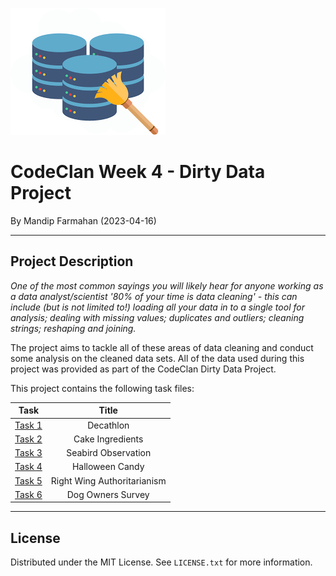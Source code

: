 ![](images/data_cleaning.png)

# **CodeClan Week 4 - Dirty Data Project**

By Mandip Farmahan (2023-04-16)

------------------------------------------------------------------------

## Project Description

*One of the most common sayings you will likely hear for anyone working
as a data analyst/scientist '80% of your time is data cleaning' - this
can include (but is not limited to!) loading all your data in to a
single tool for analysis; dealing with missing values; duplicates and
outliers; cleaning strings; reshaping and joining.*

The project aims to tackle all of these areas of data cleaning and
conduct some analysis on the cleaned data sets. All of the data used
during this project was provided as part of the CodeClan Dirty Data
Project.

This project contains the following task files:

|           Task            |            Title            |
|:-------------------------:|:---------------------------:|
| [Task 1](task1/README.md) |          Decathlon          |
| [Task 2](task2/README.md) |      Cake Ingredients       |
| [Task 3](task3/README.md) |     Seabird Observation     |
| [Task 4](task4/README.md) |       Halloween Candy       |
| [Task 5](task5/README.md) | Right Wing Authoritarianism |
| [Task 6](task6/README.md) |      Dog Owners Survey      |

------------------------------------------------------------------------

## License

Distributed under the MIT License. See `LICENSE.txt` for more
information.

